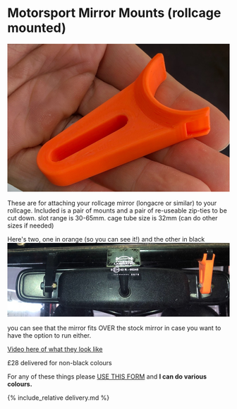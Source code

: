 # Motorsport Mirror Mounts (rollcage mounted)
![momimo-hand.jpeg](img/momimo-hand.jpeg)

These are for attaching your rollcage mirror (longacre or similar) to your rollcage.
Included is a pair of mounts and a pair of re-useable zip-ties to be cut down. slot range is 30-65mm. cage tube size is 32mm (can do other sizes if needed)

Here's two, one in orange (so you can see it!) and the other in black
![img/momimo.jpeg](img/momimo.jpeg) 

you can see that the mirror fits OVER the stock mirror in case you want to have the option to run either.  

[Video here of what they look like](https://youtu.be/YTZIwV7VNT0)

£28 delivered for non-black colours

For any of these things please [USE THIS FORM](https://forms.gle/DpTGsNrgPXGaVSZi8) and **I can do various colours.**

{% include_relative delivery.md %}